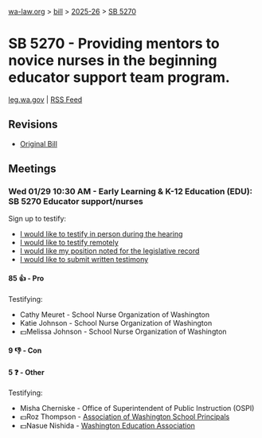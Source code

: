 [wa-law.org](/) > [bill](/bill/) > [2025-26](/bill/2025-26/) > [SB 5270](/bill/2025-26/sb/5270/)

# SB 5270 - Providing mentors to novice nurses in the beginning educator support team program.
[leg.wa.gov](https://app.leg.wa.gov/billsummary?BillNumber=5270&Year=2025&Initiative=false) | [RSS Feed](./rss.xml)

## Revisions
* [Original Bill](1/)

## Meetings
### Wed 01/29 10:30 AM - Early Learning & K-12 Education (EDU): SB 5270 Educator support/nurses
Sign up to testify:
* [I would like to testify in person during the hearing](https://app.leg.wa.gov/csi/Testifier/Add?chamber=House&mId=32556&aId=161972&caId=24968&tId=1)
* [I would like to testify remotely](https://app.leg.wa.gov/csi/Testifier/Add?chamber=House&mId=32556&aId=161972&caId=24968&tId=2)
* [I would like my position noted for the legislative record](https://app.leg.wa.gov/csi/Testifier/Add?chamber=House&mId=32556&aId=161972&caId=24968&tId=3)
* [I would like to submit written testimony](https://app.leg.wa.gov/csi/Testifier/Add?chamber=House&mId=32556&aId=161972&caId=24968&tId=4)

#### 85 👍 - Pro
Testifying:
* Cathy Meuret - School Nurse Organization of Washington
* Katie Johnson - School Nurse Organization of Washington
* 💵Melissa Johnson - School Nurse Organization of Washington

#### 9 👎 - Con

#### 5 ❓ - Other
Testifying:
* Misha Cherniske - Office of Superintendent of Public Instruction (OSPI)
* 💵Roz Thompson - [Association of Washington School Principals](/org/association_of_washington_school_principals/)
* 💵Nasue Nishida - [Washington Education Association](/org/washington_education_association/)
